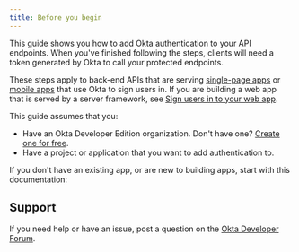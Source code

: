 ```yaml
---
title: Before you begin
---
```

This guide shows you how to add Okta authentication to your API endpoints. When you've finished following the steps, clients will need a token generated by Okta to call your protected endpoints.

These steps apply to back-end APIs that are serving [single-page apps](/docs/guides/sign-into-spa/) or [mobile apps](/docs/guides/sign-into-mobile-app/) that use Okta to sign users in. If you are building a web app that is served by a server framework, see [Sign users in to your web app](/docs/guides/sign-into-web-app/).

This guide assumes that you:

* Have an Okta Developer Edition organization. Don't have one? [Create one for free](https://developer.okta.com/signup).
* Have a project or application that you want to add authentication to.

If you don't have an existing app, or are new to building apps, start with this documentation:

<StackSelector snippet="create-app"/>

## Support

If you need help or have an issue, post a question on the [Okta Developer Forum](https://devforum.okta.com).

<NextSectionLink/>
